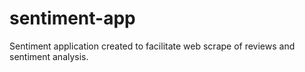 # sentiment-app
Sentiment application created to facilitate web scrape of reviews and sentiment analysis.
